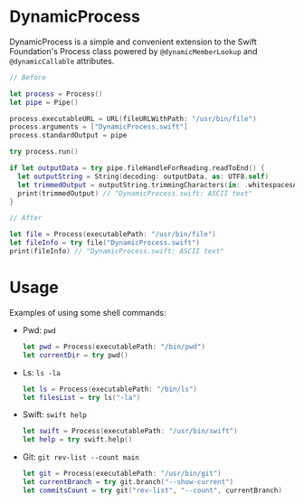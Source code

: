 # DynamicProcess

DynamicProcess is a simple and convenient extension to the Swift Foundation's Process class powered by `@dynamicMemberLookup` and `@dynamicCallable` attributes.

``` swift
// Before

let process = Process()
let pipe = Pipe()

process.executableURL = URL(fileURLWithPath: "/usr/bin/file")
process.arguments = ["DynamicProcess.swift"]
process.standardOutput = pipe

try process.run()

if let outputData = try pipe.fileHandleForReading.readToEnd() {
  let outputString = String(decoding: outputData, as: UTF8.self)
  let trimmedOutput = outputString.trimmingCharacters(in: .whitespacesAndNewlines)
  print(trimmedOutput) // "DynamicProcess.swift: ASCII text"
}

// After

let file = Process(executablePath: "/usr/bin/file")
let fileInfo = try file("DynamicProcess.swift")
print(fileInfo) // "DynamicProcess.swift: ASCII text"

```

# Usage

Examples of using some shell commands:

- Pwd: `pwd`

  ``` swift
  let pwd = Process(executablePath: "/bin/pwd")
  let currentDir = try pwd()
  ```

- Ls: `ls -la`

  ``` swift
  let ls = Process(executablePath: "/bin/ls")
  let filesList = try ls("-la")
  ```

- Swift: `swift help`

  ``` swift
  let swift = Process(executablePath: "/usr/bin/swift")
  let help = try swift.help()
  ```
  
- Git: `git rev-list --count main`

  ``` swift
  let git = Process(executablePath: "/usr/bin/git")
  let currentBranch = try git.branch("--show-current")
  let commitsCount = try git("rev-list", "--count", currentBranch)
  ```
